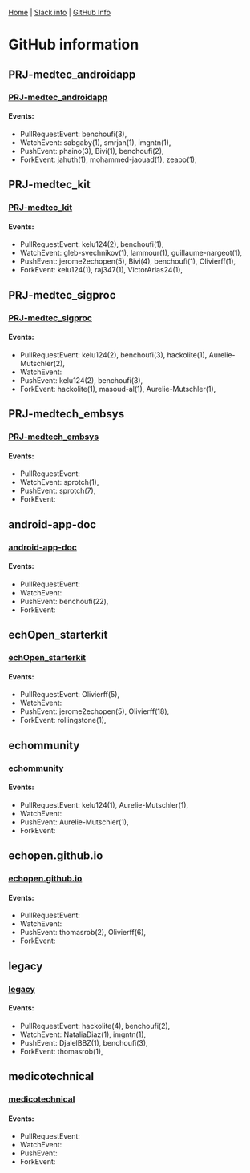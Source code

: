 [Home](https://kelu124.github.io/echommunity/) | [Slack info](https://kelu124.github.io/echommunity/) | [GitHub Info](https://kelu124.github.io/echommunity/github.html)


# GitHub information 


## PRJ-medtec_androidapp

### [PRJ-medtec_androidapp](https://github.com/echopen/PRJ-medtec_androidapp)

#### Events:

 * PullRequestEvent: benchoufi(3), 
 * WatchEvent: sabgaby(1), smrjan(1), imgntn(1), 
 * PushEvent: phaino(3), Bivi(1), benchoufi(2), 
 * ForkEvent: jahuth(1), mohammed-jaouad(1), zeapo(1), 



## PRJ-medtec_kit

### [PRJ-medtec_kit](https://github.com/echopen/PRJ-medtec_kit)

#### Events:

 * PullRequestEvent: kelu124(2), benchoufi(1), 
 * WatchEvent: gleb-svechnikov(1), lammour(1), guillaume-nargeot(1), 
 * PushEvent: jerome2echopen(5), Bivi(4), benchoufi(1), Olivierff(1), 
 * ForkEvent: kelu124(1), raj347(1), VictorArias24(1), 



## PRJ-medtec_sigproc

### [PRJ-medtec_sigproc](https://github.com/echopen/PRJ-medtec_sigproc)

#### Events:

 * PullRequestEvent: kelu124(2), benchoufi(3), hackolite(1), Aurelie-Mutschler(2), 
 * WatchEvent: 
 * PushEvent: kelu124(2), benchoufi(3), 
 * ForkEvent: hackolite(1), masoud-al(1), Aurelie-Mutschler(1), 



## PRJ-medtech_embsys

### [PRJ-medtech_embsys](https://github.com/echopen/PRJ-medtech_embsys)

#### Events:

 * PullRequestEvent: 
 * WatchEvent: sprotch(1), 
 * PushEvent: sprotch(7), 
 * ForkEvent: 



## android-app-doc

### [android-app-doc](https://github.com/echopen/android-app-doc)

#### Events:

 * PullRequestEvent: 
 * WatchEvent: 
 * PushEvent: benchoufi(22), 
 * ForkEvent: 



## echOpen_starterkit

### [echOpen_starterkit](https://github.com/echopen/echOpen_starterkit)

#### Events:

 * PullRequestEvent: Olivierff(5), 
 * WatchEvent: 
 * PushEvent: jerome2echopen(5), Olivierff(18), 
 * ForkEvent: rollingstone(1), 



## echommunity

### [echommunity](https://github.com/echopen/echommunity)

#### Events:

 * PullRequestEvent: kelu124(1), Aurelie-Mutschler(1), 
 * WatchEvent: 
 * PushEvent: Aurelie-Mutschler(1), 
 * ForkEvent: 



## echopen.github.io

### [echopen.github.io](https://github.com/echopen/echopen.github.io)

#### Events:

 * PullRequestEvent: 
 * WatchEvent: 
 * PushEvent: thomasrob(2), Olivierff(6), 
 * ForkEvent: 



## legacy

### [legacy](https://github.com/echopen/legacy)

#### Events:

 * PullRequestEvent: hackolite(4), benchoufi(2), 
 * WatchEvent: NataliaDiaz(1), imgntn(1), 
 * PushEvent: DjalelBBZ(1), benchoufi(3), 
 * ForkEvent: thomasrob(1), 



## medicotechnical

### [medicotechnical](https://github.com/echopen/medicotechnical)

#### Events:

 * PullRequestEvent: 
 * WatchEvent: 
 * PushEvent: 
 * ForkEvent: 


